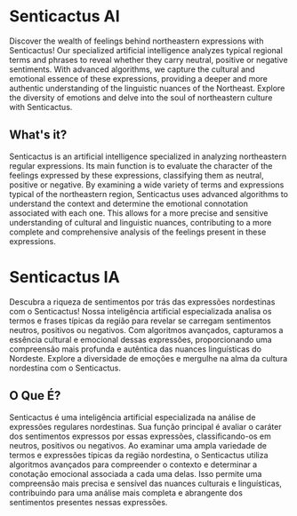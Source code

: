
# Senticactus AI

Discover the wealth of feelings behind northeastern expressions with Senticactus! Our specialized artificial intelligence analyzes typical regional terms and phrases to reveal whether they carry neutral, positive or negative sentiments. With advanced algorithms, we capture the cultural and emotional essence of these expressions, providing a deeper and more authentic understanding of the linguistic nuances of the Northeast. Explore the diversity of emotions and delve into the soul of northeastern culture with Senticactus.


##  What's it?

Senticactus is an artificial intelligence specialized in analyzing northeastern regular expressions. Its main function is to evaluate the character of the feelings expressed by these expressions, classifying them as neutral, positive or negative. By examining a wide variety of terms and expressions typical of the northeastern region, Senticactus uses advanced algorithms to understand the context and determine the emotional connotation associated with each one. This allows for a more precise and sensitive understanding of cultural and linguistic nuances, contributing to a more complete and comprehensive analysis of the feelings present in these expressions.


# Senticactus IA

Descubra a riqueza de sentimentos por trás das expressões nordestinas com o Senticactus! Nossa inteligência artificial especializada analisa os termos e frases típicas da região para revelar se carregam sentimentos neutros, positivos ou negativos. Com algoritmos avançados, capturamos a essência cultural e emocional dessas expressões, proporcionando uma compreensão mais profunda e autêntica das nuances linguísticas do Nordeste. Explore a diversidade de emoções e mergulhe na alma da cultura nordestina com o Senticactus.


##  O Que É?

Senticactus é uma inteligência artificial especializada na análise de expressões regulares nordestinas. Sua função principal é avaliar o caráter dos sentimentos expressos por essas expressões, classificando-os em neutros, positivos ou negativos. Ao examinar uma ampla variedade de termos e expressões típicas da região nordestina, o Senticactus utiliza algoritmos avançados para compreender o contexto e determinar a conotação emocional associada a cada uma delas. Isso permite uma compreensão mais precisa e sensível das nuances culturais e linguísticas, contribuindo para uma análise mais completa e abrangente dos sentimentos presentes nessas expressões.
